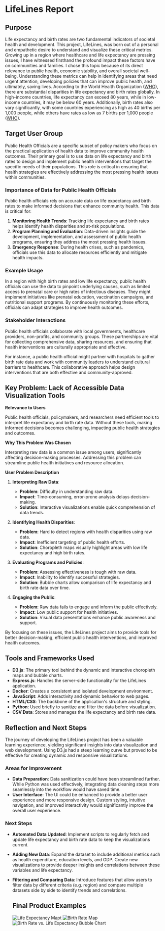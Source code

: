 # LifeLines Report

## Purpose
Life expectancy and birth rates are two fundamental indicators of societal health and development. This project, LifeLines, was born out of a personal and empathetic desire to understand and visualize these critical metrics. Growing up in a region where healthcare and life expectancy are pressing issues, I have witnessed firsthand the profound impact these factors have on communities and families. I chose this topic because of its direct relevance to public health, economic stability, and overall societal well-being. Understanding these metrics can help in identifying areas that need urgent attention, developing policies that can improve public health, and ultimately, saving lives. According to the World Health Organization ([WHO](https://www.who.int/news/item/04-04-2019-uneven-access-to-health-services-drives-life-expectancy-gaps-who)), there are substantial disparities in life expectancy and birth rates globally. In high-income countries, life expectancy can exceed 80 years, while in low-income countries, it may be below 60 years. Additionally, birth rates also vary significantly, with some countries experiencing as high as 40 births per 1,000 people, while others have rates as low as 7 births per 1,000 people​ ([WHO](https://www.who.int/news/item/04-04-2019-uneven-access-to-health-services-drives-life-expectancy-gaps-who)).

## Target User Group
Public Health Officials are a specific subset of policy makers who focus on the practical application of health data to improve community health outcomes. Their primary goal is to use data on life expectancy and birth rates to design and implement public health interventions that target the specific needs of their populations. This role is critical in ensuring that health strategies are effectively addressing the most pressing health issues within communities.

### Importance of Data for Public Health Officials

Public health officials rely on accurate data on life expectancy and birth rates to make informed decisions that enhance community health. This data is critical for:

1. **Monitoring Health Trends**: Tracking life expectancy and birth rates helps identify health disparities and at-risk populations.
2. **Program Planning and Evaluation**: Data-driven insights guide the development, implementation, and assessment of public health programs, ensuring they address the most pressing health issues.
3. **Emergency Response**: During health crises, such as pandemics, officials use this data to allocate resources efficiently and mitigate health impacts.

### Example Usage

In a region with high birth rates and low life expectancy, public health officials can use the data to pinpoint underlying causes, such as limited access to prenatal care or high rates of infectious diseases. They might implement initiatives like prenatal education, vaccination campaigns, and nutritional support programs. By continuously monitoring these efforts, officials can adapt strategies to improve health outcomes.

### Stakeholder Interactions

Public health officials collaborate with local governments, healthcare providers, non-profits, and community groups. These partnerships are vital for collecting comprehensive data, sharing resources, and ensuring that health interventions are culturally appropriate and effective.

For instance, a public health official might partner with hospitals to gather birth rate data and work with community leaders to understand cultural barriers to healthcare. This collaborative approach helps design interventions that are both effective and community-approved.

## Key Problem: Lack of Accessible Data Visualization Tools

**Relevance to Users**

Public health officials, policymakers, and researchers need efficient tools to interpret life expectancy and birth rate data. Without these tools, making informed decisions becomes challenging, impacting public health strategies and outcomes.

**Why This Problem Was Chosen**

Interpreting raw data is a common issue among users, significantly affecting decision-making processes. Addressing this problem can streamline public health initiatives and resource allocation.

**User Problem Description**

1. **Interpreting Raw Data**:
   - **Problem**: Difficulty in understanding raw data.
   - **Impact**: Time-consuming, error-prone analysis delays decision-making.
   - **Solution**: Interactive visualizations enable quick comprehension of data trends.

2. **Identifying Health Disparities**:
   - **Problem**: Hard to detect regions with health disparities using raw data.
   - **Impact**: Inefficient targeting of public health efforts.
   - **Solution**: Choropleth maps visually highlight areas with low life expectancy and high birth rates.

3. **Evaluating Programs and Policies**:
   - **Problem**: Assessing effectiveness is tough with raw data.
   - **Impact**: Inability to identify successful strategies.
   - **Solution**: Bubble charts allow comparison of life expectancy and birth rate data over time.

4. **Engaging the Public**:
   - **Problem**: Raw data fails to engage and inform the public effectively.
   - **Impact**: Low public support for health initiatives.
   - **Solution**: Visual data presentations enhance public awareness and support.

By focusing on these issues, the LifeLines project aims to provide tools for better decision-making, efficient public health interventions, and improved health outcomes.

## Tools and Frameworks Used
- **D3.js**: The primary tool behind the dynamic and interactive choropleth maps and bubble charts.
- **Express.js**: Handles the server-side functionality for the LifeLines application.
- **Docker**: Creates a consistent and isolated development environment.
- **JavaScript**: Adds interactivity and dynamic behavior to web pages.
- **HTML/CSS**: The backbone of the application's structure and styling.
- **Python**: Used briefly to sanitize and filter the data before visualization.
- **CSV Data**: Stores and manages the life expectancy and birth rate data.

## Reflection and Next Steps
The journey of developing the LifeLines project has been a valuable learning experience, yielding significant insights into data visualization and web development. Using D3.js had a steep learning curve but proved to be effective for creating dynamic and responsive visualizations.

### Areas for Improvement
- **Data Preparation**: Data sanitization could have been streamlined further. While Python was used effectively, integrating data cleaning steps more seamlessly into the workflow would have saved time.
- **User Interface**: The UI could be enhanced to provide a better user experience and more responsive design. Custom styling, intuitive navigation, and improved interactivity would significantly improve the overall user experience.

### Next Steps
- **Automated Data Updated**: Implement scripts to regularly fetch and update life expectancy and birth rate data to keep the visualizations current.
- **Adding New Data**: Expand the dataset to include additional metrics such as health expenditure, education levels, and GDP. Create new visualizations to provide deeper insights and correlations between these variables and life expectancy.
- **Filtering and Comparing Data**: Introduce features that allow users to filter data by different criteria (e.g. region) and compare multiple datasets side by side to identify trends and correlations.

  ## Final Product Examples
  ![Life Expectancy Mapt](life_expectancy.png)
  ![Birth Rate Map](birth_rate.png)
  ![Birth Rate vs. Life Expectancy Bubble Chart](birth_rate_vs_life_expectancy.png)
